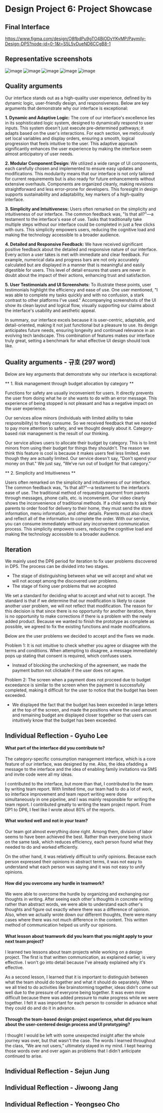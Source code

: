 Design Project 6: Project Showcase
====================================
## Final Interface

https://www.figma.com/design/O8fbdPu9gTO4BjODvYKyMP/Paymily-Design-DP5?node-id=0-1&t=S5L5vDueND6CCgB8-1

## Representative screenshots

![image](https://github.com/hogyulee/cs374/assets/66636839/c3168271-90c5-47e7-bcbe-aa477c397242)
![image](https://github.com/hogyulee/cs374/assets/66636839/b492c81c-3e58-49bb-ab30-43bd23e48918)
![image](https://github.com/hogyulee/cs374/assets/66636839/337f43a7-fd90-4b34-beaf-a0a181e7d61e)
![image](https://github.com/hogyulee/cs374/assets/66636839/883cd44d-d33a-4fc7-86ff-40da37f75a87)
![image](https://github.com/hogyulee/cs374/assets/66636839/2efbfec6-a939-42b7-a37f-0ced060f3608)


## Quality arguments

Our interface stands out as a high-quality user experience, defined by its dynamic logic, user-friendly design, and responsiveness. Below are key arguments that demonstrate why our interface is exceptional:

**1. Dynamic and Adaptive Logic:**
The core of our interface's excellence lies in its sophisticated logic system, designed to dynamically respond to user inputs. This system doesn't just execute pre-determined pathways; it adapts based on the user's interactions. For each section, we meticulously set local variables and display orders, ensuring a smooth, logical progression that feels intuitive to the user. This adaptive approach significantly enhances the user experience by making the interface seem almost anticipatory of user needs.

**2. Modular Component Design:**
We utilized a wide range of UI components, each carefully chosen and implemented to ensure easy updates and modifications. This modularity means that our interface is not only tailored for current requirements but is also ready for future enhancements without extensive overhauls. Components are organized cleanly, making revisions straightforward and less error-prone for developers. This foresight in design supports sustainability and adaptability, key markers of a high-quality interface.

**3. Simplicity and Intuitiveness:**
Users often remarked on the simplicity and intuitiveness of our interface. The common feedback was, "Is that all?"—a testament to the interface's ease of use. Tasks that traditionally take multiple steps without our interface could be completed in just a few clicks with ours. This simplicity empowers users, reducing the cognitive load and making the technology accessible to a broader audience.

**4. Detailed and Responsive Feedback:**
We have received significant positive feedback about the detailed and responsive nature of our interface. Every action a user takes is met with immediate and clear feedback. For example, numerical data and progress bars are not only accurately calculated but are displayed in a manner that is meaningful and easily digestible for users. This level of detail ensures that users are never in doubt about the impact of their actions, enhancing trust and satisfaction.

**5. User Testimonials and UI Screenshots:**
To illustrate these points, user testimonials highlight the efficiency and ease of use. One user mentioned, "I was able to complete my tasks quickly and with no confusion, a stark contrast to other platforms I've used." Accompanying screenshots of the UI show its clean layout and logical flow, visually supporting our claims about the interface's usability and aesthetic appeal.

In summary, our interface excels because it is user-centric, adaptable, and detail-oriented, making it not just functional but a pleasure to use. Its design anticipates future needs, ensuring longevity and continued relevance in an evolving tech landscape. This combination of features makes our interface truly great, setting a benchmark for what effective UI design should look like.

## Quality arguments - 규호 (297 word)

Below are key arguments that demonstrate why our interface is exceptional:

** 1. Risk management through budget allocation by category **
   
Functions for safety are usually inconvenient for users. It directly prevents the user from doing what he or she wants to do with an error message. This experience of being stopped is not pleasant and has a negative impact on the user experience.

Our services allow minors (individuals with limited ability to take responsibility) to freely consume. So we received feedback that we needed to pay more attention to safety, and we thought deeply about it. Category-based risk management is the result of our thinking.

Our service allows users to allocate their budget by category. This is to limit minors from using their budget for things they shouldn't. The reason we think this feature is cool is because it makes users feel less limited, even though they are actually limited. Our service doesn't say, "Don't spend your money on that." We just say, “We’ve run out of budget for that category.”

** 2. Simplicity and Intuitiveness **

Users often remarked on the simplicity and intuitiveness of our interface. The common feedback was, “Is that all?”—a testament to the interface’s ease of use. The traditional method of requesting payment from parents through messages, phone calls, etc. is inconvenient. Our video clearly shows the inconvenience of traditional methods. If a child wants to ask their parents to order food for delivery to their home, they must send the store information, menu information, and other details. Parents must also check and reflect all of the information to complete the order. With our service, you can consume immediately without any inconvenient communication process. This simplicity empowers users, reducing the cognitive load and making the technology accessible to a broader audience.



## Iteration

We mainly used the DP6 period for iteration to fix user problems discovered in DP5. The process can be divided into two stages.

- The stage of distinguishing between what we will accept and what we will not accept among the discovered user problems.
- The stage of fixing user problems that we accepted

We set a standard for deciding what to accept and what not to accept. The standard is that if we determine that our modification is likely to cause another user problem, we will not reflect that modification. The reason for this decision is that since there is no opportunity for another iteration, there is no opportunity to make corrections if there is a problem with the newly added product. Because we wanted to finish the prototype as complete as possible, we agreed to fix the existing functions and made modifications.

Below are the user problems we decided to accept and the fixes we made.

Problem 1: It is not intuitive to check whether you agree or disagree with the terms and conditions. When attempting to disagree, a message immediately pops up stating that consent is required, which confuses users.

- Instead of blocking the unchecking of the agreement, we made the payment button not clickable if the user does not agree.

Problem 2: The screen when a payment does not proceed due to budget exceedance is similar to the screen when the payment is successfully completed, making it difficult for the user to notice that the budget has been exceeded.

- We displayed the fact that the budget has been exceeded in large letters at the top of the screen, and made the positions where the used amount and remaining budget are displayed closer together so that users can intuitively know that the budget has been exceeded.


## Individual Reflection - Gyuho Lee
#### What part of the interface did you contribute to?

The category-specific consumption management interface, which is a core feature of our interface, was designed by me. Also, the idea of ​​adding a message to the interface and the idea of ​​enabling family invitations via SMS and invite code were all my ideas.

I contributed to the interface, but more than that, I contributed to the team by writing team report. With limited time, our team had to do a lot of work,  so interface improvement and team report writing were done simultaneously in one pipeline, and I was mainly responsible for writing the team report. I contributed greatly to writing the team project report. From DP1 to DP6, I feel like I wrote about 80% of the reports.

#### What worked well and not in your team?

Our team got almost everything done right. Among them, division of labor seems to have been achieved the best. Rather than everyone being stuck on the same task, which reduces efficiency, each person found what they needed to do and worked efficiently.

On the other hand, it was relatively difficult to unify opinions. Because each person expressed their opinions in abstract terms, it was not easy to understand what each person was saying and it was not easy to unify opinions.

#### How did you overcome any hurdle in teamwork?
We were able to overcome the hurdle by organizing and exchanging our thoughts in writing. After seeing each other's thoughts in concrete writing rather than abstract words, we were able to understand each other's thoughts and figure out exactly where there was a difference of opinion. Also, when we actually wrote down our different thoughts, there were many cases where there was not much difference in the content. This written method of communication helped us unify our opinions.

#### What lesson about teamwork did you learn that you might apply to your next team project?
I learned two lessons about team projects while working on a design project. The first is that written communication, as explained earlier, is very effective. I won't go into detail because I've already explained why it's effective.

As a second lesson, I learned that it is important to distinguish between what the team should do together and what it should do separately. When we all tried to do activities like brainstorming together, ideas didn't come out well due to the pressure of everyone being together. It was even more difficult because there was added pressure to make progress while we were together. I felt it was important for each person to consider in advance what they could do and do it in advance.

#### Through the team-based design project experience, what did you learn about the user-centered design process and UI prototyping?

I thought I would be left with some unexpected insight after the whole journey was over, but that wasn't the case. The words I learned throughout the class, “We are not users,” ultimately stayed in my mind. I kept hearing those words over and over again as problems that I didn't anticipate continued to arise.

## Individual Reflection - Sejun Jung
## Individual Reflection - Jiwoong Jang
## Individual Reflection - Yeongseo Cho
